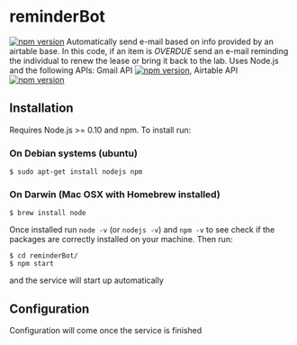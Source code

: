 # reminderBot
[![npm version](https://badge.fury.io/js/npm.svg)](https://badge.fury.io/js/npm) 
Automatically send e-mail based on info provided by an airtable base. In this code, if an item is *OVERDUE* send an e-mail reminding the individual to renew the lease or bring it back to the lab.
Uses Node.js and the following APIs: Gmail API [![npm version](https://badge.fury.io/js/googleapis.svg)](https://badge.fury.io/js/googleapis), Airtable API [![npm version](https://badge.fury.io/js/airtable.svg)](https://badge.fury.io/js/airtable)

## Installation
Requires Node.js >= 0.10 and npm.
To install run:

### On Debian systems (ubuntu)
`$ sudo apt-get install nodejs npm`

### On Darwin (Mac OSX with Homebrew installed)
`$ brew install node`

Once installed run `node -v` (or `nodejs -v`) and `npm -v` to see check if the packages are correctly installed on your machine.
Then run:
```
$ cd reminderBot/
$ npm start
```
and the service will start up automatically

## Configuration
Configuration will come once the service is finished